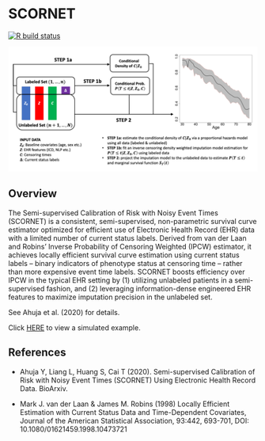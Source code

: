 SCORNET
================

<!-- badges: start -->

[![R build
status](https://github.com/celehs/SCORNET/workflows/R-CMD-check/badge.svg)](https://github.com/celehs/SCORNET/actions)
<!-- badges: end -->

![Schematic of the SCORNET algorithm.](README_files/scornet_flowchart.png)

## Overview

The Semi-supervised Calibration of Risk with Noisy Event Times (SCORNET)
is a consistent, semi-supervised, non-parametric survival curve
estimator optimized for efficient use of Electronic Health Record (EHR)
data with a limited number of current status labels. Derived from van
der Laan and Robins’ Inverse Probability of Censoring Weighted (IPCW)
estimator, it achieves locally efficient survival curve estimation using
current status labels – binary indicators of phenotype status at
censoring time – rather than more expensive event time labels. SCORNET
boosts efficiency over IPCW in the typical EHR setting by (1) utilizing
unlabeled patients in a semi-supervised fashion, and (2) leveraging
information-dense engineered EHR features to maximize imputation
precision in the unlabeled set.

See Ahuja et al. (2020) for details.

Click [HERE](https://celehs.github.io/SCORNET/) to view a simulated example.

## References

  - Ahuja Y, Liang L, Huang S, Cai T (2020). Semi-supervised Calibration
    of Risk with Noisy Event Times (SCORNET) Using Electronic Health
    Record Data. BioArxiv.

  - Mark J. van der Laan & James M. Robins (1998) Locally Efficient
    Estimation with Current Status Data and Time-Dependent Covariates,
    Journal of the American Statistical Association, 93:442, 693-701,
    DOI: 10.1080/01621459.1998.10473721
